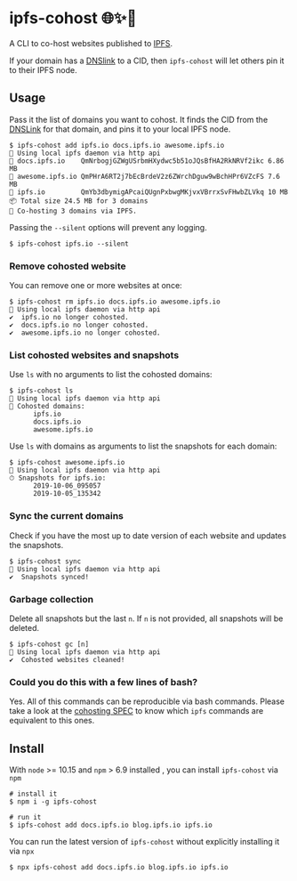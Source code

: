 # ipfs-cohost 🌐✨🤝

A CLI to co-host websites published to [IPFS].

If your domain has a [DNSlink] to a CID, then `ipfs-cohost` will let others pin it to their IPFS node.

## Usage

Pass it the list of domains you want to cohost. It finds the CID from the [DNSLink] for that domain, and pins it to your local IPFS node.

```console
$ ipfs-cohost add ipfs.io docs.ipfs.io awesome.ipfs.io
🔌 Using local ipfs daemon via http api
📍 docs.ipfs.io    QmNrbogjGZWgUSrbmHXydwc5b51oJQsBfHA2RkNRVf2ikc 6.86 MB
📍 awesome.ipfs.io QmPHrA6RT2j7bEcBrdeV2z6ZWrchDguw9wBchHPr6VZcFS 7.6 MB
📍 ipfs.io         QmYb3dbymigAPcaiQUgnPxbwgMKjvxVBrrxSvFHwbZLVkq 10 MB
📦 Total size 24.5 MB for 3 domains
🤝 Co-hosting 3 domains via IPFS.
```

Passing the `--silent` options will prevent any logging.

```console
$ ipfs-cohost ipfs.io --silent
```

### Remove cohosted website

You can remove one or more websites at once:

```
$ ipfs-cohost rm ipfs.io docs.ipfs.io awesome.ipfs.io
🔌 Using local ipfs daemon via http api
✔  ipfs.io no longer cohosted.
✔  docs.ipfs.io no longer cohosted.
✔  awesome.ipfs.io no longer cohosted.
```

### List cohosted websites and snapshots

Use `ls` with no arguments to list the cohosted domains:

```console
$ ipfs-cohost ls
🔌 Using local ipfs daemon via http api
📍 Cohosted domains:
      ipfs.io
      docs.ipfs.io
      awesome.ipfs.io
```

Use `ls` with domains as arguments to list the snapshots for each domain:

```console
$ ipfs-cohost awesome.ipfs.io
🔌 Using local ipfs daemon via http api
⏱ Snapshots for ipfs.io:
      2019-10-06_095057
      2019-10-05_135342
```

### Sync the current domains

Check if you have the most up to date version of each website and updates the snapshots.

```console
$ ipfs-cohost sync
🔌 Using local ipfs daemon via http api
✔  Snapshots synced!
```

### Garbage collection

Delete all snapshots but the last `n`. If `n` is not provided, all snapshots will be deleted.

```console
$ ipfs-cohost gc [n]
🔌 Using local ipfs daemon via http api
✔  Cohosted websites cleaned!
```

### Could you do this with a few lines of bash?

Yes. All of this commands can be reproducible via bash commands. Please take a look at the [cohosting SPEC](https://github.com/ipfs-shipyard/cohosting/blob/master/SPEC.md) to know which `ipfs` commands are equivalent to this ones.

## Install

With `node` >= 10.15 and `npm` > 6.9 installed , you can install `ipfs-cohost` via `npm`

```console
# install it
$ npm i -g ipfs-cohost

# run it
$ ipfs-cohost add docs.ipfs.io blog.ipfs.io ipfs.io
```

You can run the latest version of `ipfs-cohost` without explicitly installing it via `npx`

```console
$ npx ipfs-cohost add docs.ipfs.io blog.ipfs.io ipfs.io
```

[IPFS]: https://ipfs.io
[DNSLink]: https://dnslink.io
